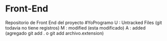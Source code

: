 # Front-End
Repositorio de Front End del proyecto #YoProgramo
U : Untracked Files (git todavia no tiene registros)
M : modified (esta modificado)
A : added (agregado git add . o git add archivo.extension)